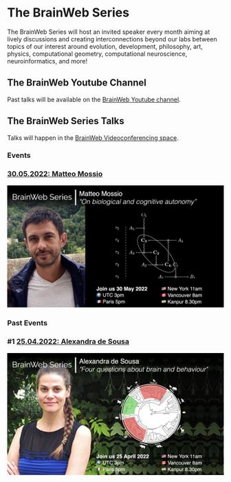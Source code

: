 # The BrainWeb Series

The BrainWeb Series will host an invited speaker every month aiming at lively discussions and creating interconnections beyond our labs between topics of our interest around evolution, development, philosophy, art, physics, computational geometry, computational neuroscience, neuroinformatics, and more!

## The BrainWeb Youtube Channel

Past talks will be available on the [BrainWeb Youtube channel](https://www.youtube.com/channel/UCcu7c8bn6mU1YtwnRK7gQwQ).


## The BrainWeb Series Talks

Talks will happen in the [BrainWeb Videoconferencing space](https://brain-web.github.io/videoconference).


### Events
### [**30.05.2022: Matteo Mossio**](https://brain-web.github.io/#events)

![MatteoMossio](images/BWS_02_MatteoMossio.jpeg)

### Past Events
### #1 [**25.04.2022: Alexandra de Sousa**](https://brain-web.github.io/#events)

![AlexandraDeSousa](images/BWS_1_AlexandraDeSousa.jpeg)

<!-- <img src="./images/BrainWebSeries_1_AlexandraDeSousa.png" style="max-width:500px;"></img> -->

